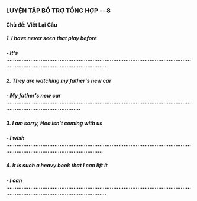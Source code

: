 ### LUYỆN TẬP BỔ TRỢ TỔNG HỢP -- 8
#### Chủ đề: Viết Lại Câu
##### 1. I have never seen that play before
##### - It's .....................................................................................................................................................................
##### 2. They are watching my father's new car
##### - My father's new car ......................................................................................................................................................
##### 3. I am sorry, Hoa isn't coming with us
##### - I wish ...................................................................................................................................................................
##### 4. It is such a heavy book that I can lift it
##### - I can .....................................................................................................................................................................
